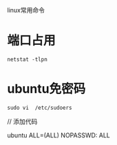 linux常用命令

# 端口占用

```
netstat -tlpn
```


# ubuntu免密码

```
sudo vi  /etc/sudoers

```

// 添加代码

ubuntu  ALL=(ALL) NOPASSWD: ALL